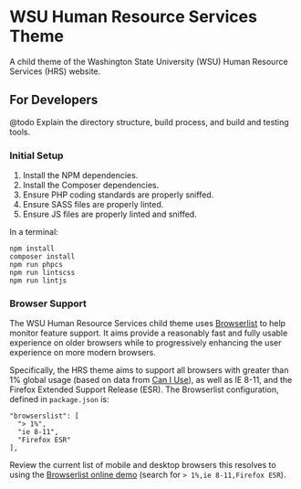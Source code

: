 # WSU Human Resource Services Theme

A child theme of the Washington State University (WSU) Human Resource Services (HRS) website.

## For Developers

@todo Explain the directory structure, build process, and build and testing tools.

### Initial Setup

1. Install the NPM dependencies.
2. Install the Composer dependencies.
3. Ensure PHP coding standards are properly sniffed.
4. Ensure SASS files are properly linted.
5. Ensure JS files are properly linted and sniffed.

In a terminal:

~~~
npm install
composer install
npm run phpcs
npm run lintscss
npm run lintjs
~~~

### Browser Support

The WSU Human Resource Services child theme uses [Browserlist](https://github.com/browserslist/browserslist) to help monitor feature support. It aims provide a reasonably fast and fully usable experience on older browsers while to progressively enhancing the user experience on more modern browsers.

Specifically, the HRS theme aims to support all browsers with greater than 1% global usage (based on data from [Can I Use](http://caniuse.com/)), as well as IE 8-11, and the Firefox Extended Support Release (ESR). The Browserlist configuration, defined in `package.json` is:

~~~
"browserslist": [
  "> 1%",
  "ie 8-11",
  "Firefox ESR"
],
~~~

Review the current list of mobile and desktop browsers this resolves to using the [Browserlist online demo](http://browserl.ist/) (search for `> 1%,ie 8-11,Firefox ESR`).
